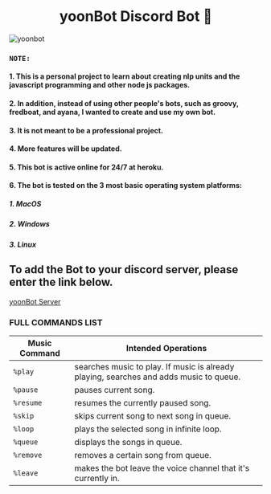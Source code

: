 # <h1 align='center'> yoonBot Discord Bot :robot:

![yoonbot](https://user-images.githubusercontent.com/73013239/102876169-30ce4e80-4488-11eb-94ea-b80c5c188d04.PNG)

### `NOTE:` 
#### 1. This is a personal project to learn about creating nlp units and the javascript programming and other node js packages.
#### 2. In addition, instead of using other people's bots, such as groovy, fredboat, and ayana, I wanted to create and use my own bot.
#### 3. It is not meant to be a professional project.
#### 4. More features will be updated.
#### 5. This bot is active online for 24/7 at heroku.
#### 6. The bot is tested on the 3 most basic operating system platforms:
##### 1. MacOS
##### 2. Windows
##### 3. Linux  

## To add the Bot to your discord server, please enter the link below.

[yoonBot Server](https://discord.com/oauth2/authorize?client_id=764223333973098529&scope=bot&permissions=1815609065)

### <h19 algin='center'> FULL COMMANDS LIST

| Music Command | Intended Operations |
|---------|---------|
| `%play` | searches music to play. If music is already playing, searches and adds music to queue. |
| `%pause` | pauses current song. |
| `%resume` | resumes the currently paused song. |
| `%skip` |  skips current song to next song in queue. |
| `%loop` |  plays the selected song in infinite loop. |
| `%queue` | displays the songs in queue. |
| `%remove` | removes a certain song from queue. |
| `%leave` | makes the bot leave the voice channel that it's currently in. |



